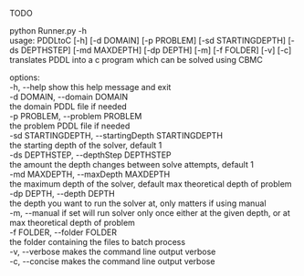 TODO  
  
python Runner.py -h  
usage: PDDLtoC [-h] [-d DOMAIN] [-p PROBLEM] [-sd STARTINGDEPTH] [-ds DEPTHSTEP] [-md MAXDEPTH] [-dp DEPTH] [-m] [-f FOLDER] [-v] [-c]  
translates PDDL into a c program which can be solved using CBMC  
  
options:  
  -h, --help            show this help message and exit  
  -d DOMAIN, --domain DOMAIN  
                        the domain PDDL file if needed  
  -p PROBLEM, --problem PROBLEM  
                        the problem PDDL file if needed  
  -sd STARTINGDEPTH, --startingDepth STARTINGDEPTH  
                        the starting depth of the solver, default 1  
  -ds DEPTHSTEP, --depthStep DEPTHSTEP  
                        the amount the depth changes between solve attempts, default 1  
  -md MAXDEPTH, --maxDepth MAXDEPTH  
                        the maximum depth of the solver, default max theoretical depth of problem  
  -dp DEPTH, --depth DEPTH  
                        the depth you want to run the solver at, only matters if using manual  
  -m, --manual          if set will run solver only once either at the given depth, or at max theoretical depth of problem  
  -f FOLDER, --folder FOLDER  
                        the folder containing the files to batch process  
  -v, --verbose         makes the command line output verbose  
  -c, --concise         makes the command line output verbose  
